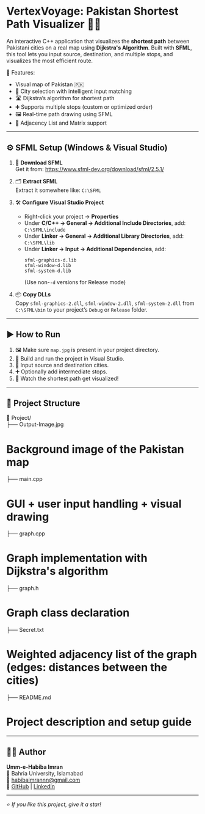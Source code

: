 # VertexVoyage: Pakistan Shortest Path Visualizer 🚗📍

An interactive C++ application that visualizes the **shortest path** between Pakistani cities on a real map using **Dijkstra's Algorithm**. Built with **SFML**, this tool lets you input source, destination, and multiple stops, and visualizes the most efficient route.  

🧭 Features:
- Visual map of Pakistan 🇵🇰
- 📌 City selection with intelligent input matching
- 🛣️ Dijkstra’s algorithm for shortest path
- ➕ Supports multiple stops (custom or optimized order)
- 🖼️ Real-time path drawing using SFML
- 🧮 Adjacency List and Matrix support

---

## ⚙️ SFML Setup (Windows & Visual Studio)

1. 🔽 **Download SFML**  
   Get it from: https://www.sfml-dev.org/download/sfml/2.5.1/

2. 🗂️ **Extract SFML**  
   Extract it somewhere like: `C:\SFML`

3. 🛠️ **Configure Visual Studio Project**
   - Right-click your project → **Properties**
   - Under **C/C++ → General → Additional Include Directories**, add:  
     `C:\SFML\include`
   - Under **Linker → General → Additional Library Directories**, add:  
     `C:\SFML\lib`
   - Under **Linker → Input → Additional Dependencies**, add:
     ```
     sfml-graphics-d.lib  
     sfml-window-d.lib  
     sfml-system-d.lib
     ```
     (Use non-`-d` versions for Release mode)

4. 📦 **Copy DLLs**  
   Copy `sfml-graphics-2.dll`, `sfml-window-2.dll`, `sfml-system-2.dll` from `C:\SFML\bin` to your project’s `Debug` or `Release` folder.

---

## ▶️ How to Run

1. 🖼️ Make sure `map.jpg` is present in your project directory.
2. 🏁 Build and run the project in Visual Studio.
3. 🧠 Input source and destination cities.
4. ➕ Optionally add intermediate stops.
5. 🎯 Watch the shortest path get visualized!

---

## 📂 Project Structure

📁 Project/ <br>
├── Output-Image.jpg 
# Background image of the Pakistan map <br>
├── main.cpp 
# GUI + user input handling + visual drawing <br>
├── graph.cpp 
# Graph implementation with Dijkstra's algorithm <br>
├── graph.h 
# Graph class declaration <br>
├── Secret.txt 
# Weighted adjacency list of the graph (edges: distances between the cities) <br>
├── README.md 
# Project description and setup guide <br>

---

## 🧑‍💻 Author  
**Umm-e-Habiba Imran**  
📍 Bahria University, Islamabad  
📧 habibaimrannn@gmail.com  
🔗 [GitHub](https://github.com/habiba-imran) | [LinkedIn](https://www.linkedin.com/in/habiba-imran-118624258/)

---

⭐ *If you like this project, give it a star!*